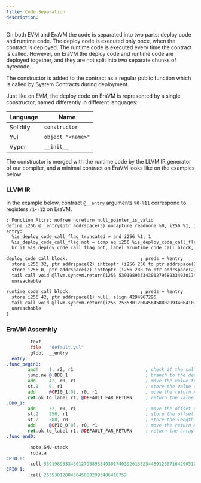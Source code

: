 ```yaml
---
title: Code Separation
description:
---
```


On both EVM and EraVM the code is separated into two parts: deploy code and runtime code. The deploy code is executed
only once, when the contract is deployed. The runtime code is executed every time the contract is called. However, on
EraVM the deploy code and runtime code are deployed together, and they are not split into two separate chunks of
bytecode.

The constructor is added to the contract as a regular public function which is called by System Contracts during
deployment.

Just like on EVM, the deploy code on EraVM is represented by a single constructor, named differently in different
languages:

| Language | Name              |
| -------- | ----------------- |
| Solidity | `constructor`     |
| Yul      | `object "<name>"` |
| Vyper    | `__init__`        |

The constructor is merged with the runtime code by the LLVM IR generator of our compiler, and a minimal contract on
EraVM looks like on the examples below.

### LLVM IR

In the example below, contract `@__entry` arguments `%0`-`%11` correspond to registers `r1`-`r12` on EraVM.

```txt
; Function Attrs: nofree noreturn null_pointer_is_valid
define i256 @__entry(ptr addrspace(3) nocapture readnone %0, i256 %1, i256 %2, i256 %3, i256 %4, i256 %5, i256 %6, i256 %7, i256 %8, i256 %9, i256 %10, i256 %11) local_unnamed_addr #1 personality ptr @__personality {
entry:
  %is_deploy_code_call_flag_truncated = and i256 %1, 1                                                          ; check if the call is a deploy code call
  %is_deploy_code_call_flag.not = icmp eq i256 %is_deploy_code_call_flag_truncated, 0                           ; invert the flag
  br i1 %is_deploy_code_call_flag.not, label %runtime_code_call_block, label %deploy_code_call_block            ; branch to the deploy code block if the flag is set

deploy_code_call_block:                           ; preds = %entry
  store i256 32, ptr addrspace(2) inttoptr (i256 256 to ptr addrspace(2)), align 256                            ; store the offset of the array of immutables
  store i256 0, ptr addrspace(2) inttoptr (i256 288 to ptr addrspace(2)), align 32                              ; store the length of the array of immutables
  tail call void @llvm.syncvm.return(i256 53919893334301279589334030174039261352344891250716429051063678533632) ; return the array of immutables using EraVM return ABI data encoding
  unreachable

runtime_code_call_block:                          ; preds = %entry
  store i256 42, ptr addrspace(1) null, align 4294967296                                                        ; store a value to return
  tail call void @llvm.syncvm.return(i256 2535301200456458802993406410752)                                      ; return the value using EraVM return ABI data encoding
  unreachable
}
```

### EraVM Assembly

```asm
        .text
        .file   "default.yul"
        .globl  __entry
__entry:
.func_begin0:
        and!    1, r2, r1                           ; check if the call is a deploy code call
        jump.ne @.BB0_1                             ; branch to the deploy code block if the flag is set
        add     42, r0, r1                          ; move the value to return into r1
        st.1    0, r1                               ; store the value to return
        add     @CPI0_1[0], r0, r1                  ; move the return ABI data into r1
        ret.ok.to_label r1, @DEFAULT_FAR_RETURN     ; return the value
.BB0_1:
        add     32, r0, r1                          ; move the offset of the array of immutables into r1
        st.2    256, r1                             ; store the offset of the array of immutables
        st.2    288, r0                             ; store the length of the array of immutables
        add     @CPI0_0[0], r0, r1                  ; move the return ABI data into r1
        ret.ok.to_label r1, @DEFAULT_FAR_RETURN     ; return the array of immutables
.func_end0:

        .note.GNU-stack
        .rodata
CPI0_0:
        .cell 53919893334301279589334030174039261352344891250716429051063678533632
CPI0_1:
        .cell 2535301200456458802993406410752
```
